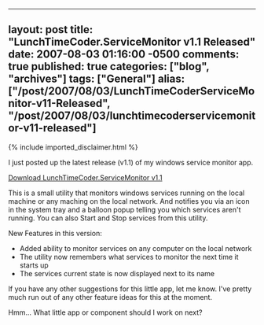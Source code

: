  ---
  layout: post
  title: "LunchTimeCoder.ServiceMonitor v1.1 Released"
  date: 2007-08-03 01:16:00 -0500
  comments: true
  published: true
  categories: ["blog", "archives"]
  tags: ["General"]
  alias: ["/post/2007/08/03/LunchTimeCoderServiceMonitor-v11-Released", "/post/2007/08/03/lunchtimecoderservicemonitor-v11-released"]
  ---
<!-- more -->
{% include imported_disclaimer.html %}
<P>I just posted up the latest release (v1.1) of my windows service monitor app.</P>
<P><A href="/download/lunchtimecoder/dotNet/WindowsServiceMonitor/">Download LunchTimeCoder.ServiceMonitor&nbsp;v1.1</A></P>
<P>This is a small utility that monitors windows services running on the local machine or any maching on the local network. And notifies you via an icon in the system tray and a balloon popup telling you which services aren't running. You can also Start and Stop services from this utility.</P>
<P>New Features in this version:</P>
<UL>
<LI>Added ability to monitor services on any computer on the local network</LI>
<LI>The utility now remembers what services to monitor the next time it starts up</LI>
<LI>The services current state is now displayed next to its name</LI></UL>
<P>If you have any other suggestions for this little app, let me know. I've pretty much run out of any other feature ideas for this at the moment.</P>
<P>Hmm... What little app or component should I work on next?</P>
